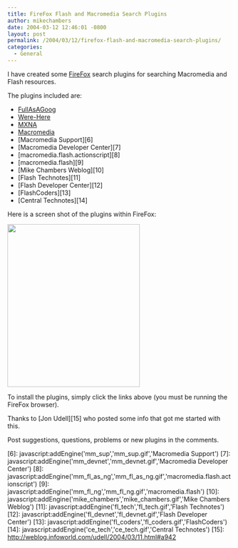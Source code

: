 ```yaml
---
title: FireFox Flash and Macromedia Search Plugins
author: mikechambers
date: 2004-03-12 12:46:01 -0800
layout: post
permalink: /2004/03/12/firefox-flash-and-macromedia-search-plugins/
categories:
  - General
---
```



I have created some [FireFox][1] search plugins for searching Macromedia and Flash resources.

The plugins included are:



*   [FullAsAGoog][2]
*   [Were-Here][3]
*   [MXNA][4]
*   [Macromedia][5]
*   [Macromedia Support][6]
*   [Macromedia Developer Center][7]
*   [macromedia.flash.actionscript][8]
*   [macromedia.flash][9]
*   [Mike Chambers Weblog][10]
*   [Flash Technotes][11]
*   [Flash Developer Center][12]
*   [FlashCoders][13]
*   [Central Technotes][14]

Here is a screen shot of the plugins within FireFox:

<!--more-->

<img src="/mesh/files/firefox/ff_plugin_scrn.gif" height="365" width="297" border="0" />

To install the plugins, simply click the links above (you must be running the FireFox browser).

Thanks to [Jon Udell][15] who posted some info that got me started with this.

Post suggestions, questions, problems or new plugins in the comments.

 [1]: http://www.mozilla.org/projects/firefox/
 [2]: javascript:addEngine('goog','goog.gif','FullAsAGoog')
 [3]: javascript:addEngine('werehere','werehere.gif','Were-Here')
 [4]: javascript:addEngine('mxna','mxna.gif','MXNA')
 [5]: javascript:addEngine('mm','mm.gif','Macromedia')
 [6]: javascript:addEngine('mm_sup','mm_sup.gif','Macromedia Support')
 [7]: javascript:addEngine('mm_devnet','mm_devnet.gif','Macromedia Developer Center')
 [8]: javascript:addEngine('mm_fl_as_ng','mm_fl_as_ng.gif','macromedia.flash.actionscript')
 [9]: javascript:addEngine('mm_fl_ng','mm_fl_ng.gif','macromedia.flash')
 [10]: javascript:addEngine('mike_chambers','mike_chambers.gif','Mike Chambers Weblog')
 [11]: javascript:addEngine('fl_tech','fl_tech.gif','Flash Technotes')
 [12]: javascript:addEngine('fl_devnet','fl_devnet.gif','Flash Developer Center')
 [13]: javascript:addEngine('fl_coders','fl_coders.gif','FlashCoders')
 [14]: javascript:addEngine('ce_tech','ce_tech.gif','Central Technotes')
 [15]: http://weblog.infoworld.com/udell/2004/03/11.html#a942